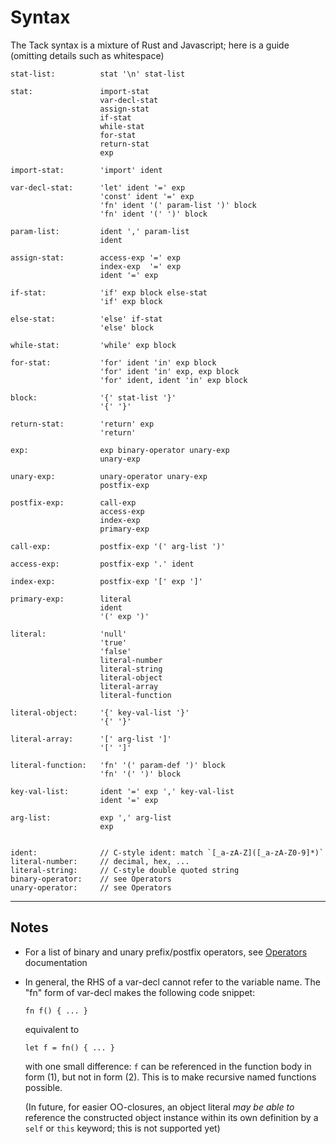 # Syntax

The Tack syntax is a mixture of Rust and Javascript; here is a guide (omitting details such as whitespace)

```brainfuck
stat-list:          stat '\n' stat-list 

stat:               import-stat
                    var-decl-stat
                    assign-stat
                    if-stat
                    while-stat
                    for-stat
                    return-stat
                    exp

import-stat:        'import' ident

var-decl-stat:      'let' ident '=' exp
                    'const' ident '=' exp
                    'fn' ident '(' param-list ')' block
                    'fn' ident '(' ')' block

param-list:         ident ',' param-list
                    ident

assign-stat:        access-exp '=' exp
                    index-exp  '=' exp
                    ident '=' exp

if-stat:            'if' exp block else-stat
                    'if' exp block

else-stat:          'else' if-stat
                    'else' block

while-stat:         'while' exp block

for-stat:           'for' ident 'in' exp block
                    'for' ident 'in' exp, exp block
                    'for' ident, ident 'in' exp block

block:              '{' stat-list '}'
                    '{' '}'

return-stat:        'return' exp
                    'return'

exp:                exp binary-operator unary-exp
                    unary-exp

unary-exp:          unary-operator unary-exp
                    postfix-exp

postfix-exp:        call-exp
                    access-exp
                    index-exp
                    primary-exp

call-exp:           postfix-exp '(' arg-list ')'

access-exp:         postfix-exp '.' ident

index-exp:          postfix-exp '[' exp ']'

primary-exp:        literal
                    ident
                    '(' exp ')'

literal:            'null'
                    'true'
                    'false'
                    literal-number
                    literal-string
                    literal-object
                    literal-array
                    literal-function

literal-object:     '{' key-val-list '}'
                    '{' '}'

literal-array:      '[' arg-list ']'
                    '[' ']'

literal-function:   'fn' '(' param-def ')' block
                    'fn' '(' ')' block

key-val-list:       ident '=' exp ',' key-val-list
                    ident '=' exp

arg-list:           exp ',' arg-list
                    exp


ident:              // C-style ident: match `[_a-zA-Z]([_a-zA-Z0-9]*)`
literal-number:     // decimal, hex, ...
literal-string:     // C-style double quoted string
binary-operator:    // see Operators
unary-operator:     // see Operators

```

---

## Notes

- For a list of binary and unary prefix/postfix operators, see [Operators](OPERATORS.md) documentation

- In general, the RHS of a var-decl cannot refer to the variable name.
    The "fn" form of var-decl makes the following code snippet:
        
    `fn f() { ... }`

    equivalent to 

    `let f = fn() { ... }`

    with one small difference: `f` can be referenced in the function body in form (1), but not in form (2). This is to make recursive named functions possible.

    (In future, for easier OO-closures, an object literal _may be able to_ reference the constructed object instance within its own definition by a `self` or `this` keyword; this is not supported yet)